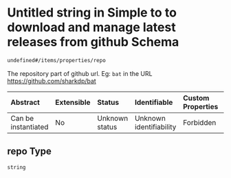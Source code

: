 # Untitled string in Simple to to download and manage latest releases from github Schema

```txt
undefined#/items/properties/repo
```

The repository part of github url. Eg: `bat` in the URL <https://github.com/sharkdp/bat>

| Abstract            | Extensible | Status         | Identifiable            | Custom Properties | Additional Properties | Access Restrictions | Defined In                                                                        |
| :------------------ | :--------- | :------------- | :---------------------- | :---------------- | :-------------------- | :------------------ | :-------------------------------------------------------------------------------- |
| Can be instantiated | No         | Unknown status | Unknown identifiability | Forbidden         | Allowed               | none                | [repo\_names.schema.json\*](../out/repo_names.schema.json "open original schema") |

## repo Type

`string`
